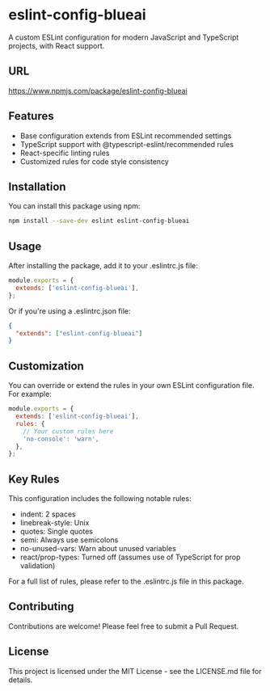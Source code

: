 # eslint-config-blueai
A custom ESLint configuration for modern JavaScript and TypeScript projects, with React support.

## URL 
https://www.npmjs.com/package/eslint-config-blueai

## Features

- Base configuration extends from ESLint recommended settings
- TypeScript support with @typescript-eslint/recommended rules
- React-specific linting rules
- Customized rules for code style consistency

## Installation
You can install this package using npm:
```bash
npm install --save-dev eslint eslint-config-blueai
```

## Usage
After installing the package, add it to your .eslintrc.js file:
```js
module.exports = {
  extends: ['eslint-config-blueai'],
};
```

Or if you're using a .eslintrc.json file:

```json
{
  "extends": ["eslint-config-blueai"]
}
```

## Customization
You can override or extend the rules in your own ESLint configuration file. For example:
```js
module.exports = {
  extends: ['eslint-config-blueai'],
  rules: {
    // Your custom rules here
    'no-console': 'warn',
  },
};
```

## Key Rules
This configuration includes the following notable rules:

- indent: 2 spaces
- linebreak-style: Unix
- quotes: Single quotes
- semi: Always use semicolons
- no-unused-vars: Warn about unused variables
- react/prop-types: Turned off (assumes use of TypeScript for prop validation)

For a full list of rules, please refer to the .eslintrc.js file in this package.

## Contributing
Contributions are welcome! Please feel free to submit a Pull Request.

## License
This project is licensed under the MIT License - see the LICENSE.md file for details.
